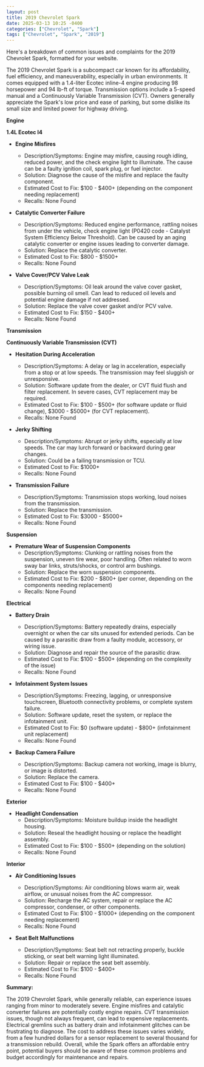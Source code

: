 ```yaml
---
layout: post
title: 2019 Chevrolet Spark
date: 2025-03-13 10:25 -0400
categories: ["Chevrolet", "Spark"]
tags: ["Chevrolet", "Spark", "2019"]
---
```

Here's a breakdown of common issues and complaints for the 2019 Chevrolet Spark, formatted for your website.

The 2019 Chevrolet Spark is a subcompact car known for its affordability, fuel efficiency, and maneuverability, especially in urban environments. It comes equipped with a 1.4-liter Ecotec inline-4 engine producing 98 horsepower and 94 lb-ft of torque. Transmission options include a 5-speed manual and a Continuously Variable Transmission (CVT). Owners generally appreciate the Spark's low price and ease of parking, but some dislike its small size and limited power for highway driving.

**Engine**

**1.4L Ecotec I4**

*   **Engine Misfires**
    *   Description/Symptoms: Engine may misfire, causing rough idling, reduced power, and the check engine light to illuminate. The cause can be a faulty ignition coil, spark plug, or fuel injector.
    *   Solution: Diagnose the cause of the misfire and replace the faulty component.
    *   Estimated Cost to Fix: $100 - $400+ (depending on the component needing replacement)
    *   Recalls: None Found

*   **Catalytic Converter Failure**
    *   Description/Symptoms: Reduced engine performance, rattling noises from under the vehicle, check engine light (P0420 code - Catalyst System Efficiency Below Threshold). Can be caused by an aging catalytic converter or engine issues leading to converter damage.
    *   Solution: Replace the catalytic converter.
    *   Estimated Cost to Fix: $800 - $1500+
    *   Recalls: None Found

*   **Valve Cover/PCV Valve Leak**
    *   Description/Symptoms: Oil leak around the valve cover gasket, possible burning oil smell. Can lead to reduced oil levels and potential engine damage if not addressed.
    *   Solution: Replace the valve cover gasket and/or PCV valve.
    *   Estimated Cost to Fix: $150 - $400+
    *   Recalls: None Found

**Transmission**

**Continuously Variable Transmission (CVT)**

*   **Hesitation During Acceleration**
    *   Description/Symptoms: A delay or lag in acceleration, especially from a stop or at low speeds. The transmission may feel sluggish or unresponsive.
    *   Solution: Software update from the dealer, or CVT fluid flush and filter replacement. In severe cases, CVT replacement may be required.
    *   Estimated Cost to Fix: $100 - $500+ (for software update or fluid change), $3000 - $5000+ (for CVT replacement).
    *   Recalls: None Found

*   **Jerky Shifting**
    *   Description/Symptoms: Abrupt or jerky shifts, especially at low speeds. The car may lurch forward or backward during gear changes.
    *   Solution: Could be a failing transmission or TCU.
    *   Estimated Cost to Fix: $1000+
    *   Recalls: None Found

*   **Transmission Failure**
    *   Description/Symptoms: Transmission stops working, loud noises from the transmission.
    *   Solution: Replace the transmission.
    *   Estimated Cost to Fix: $3000 - $5000+
    *   Recalls: None Found

**Suspension**

*   **Premature Wear of Suspension Components**
    *   Description/Symptoms: Clunking or rattling noises from the suspension, uneven tire wear, poor handling. Often related to worn sway bar links, struts/shocks, or control arm bushings.
    *   Solution: Replace the worn suspension components.
    *   Estimated Cost to Fix: $200 - $800+ (per corner, depending on the components needing replacement)
    *   Recalls: None Found

**Electrical**

*   **Battery Drain**
    *   Description/Symptoms: Battery repeatedly drains, especially overnight or when the car sits unused for extended periods. Can be caused by a parasitic draw from a faulty module, accessory, or wiring issue.
    *   Solution: Diagnose and repair the source of the parasitic draw.
    *   Estimated Cost to Fix: $100 - $500+ (depending on the complexity of the issue)
    *   Recalls: None Found

*   **Infotainment System Issues**
    *   Description/Symptoms: Freezing, lagging, or unresponsive touchscreen, Bluetooth connectivity problems, or complete system failure.
    *   Solution: Software update, reset the system, or replace the infotainment unit.
    *   Estimated Cost to Fix: $0 (software update) - $800+ (infotainment unit replacement)
    *   Recalls: None Found

*   **Backup Camera Failure**
    *   Description/Symptoms: Backup camera not working, image is blurry, or image is distorted.
    *   Solution: Replace the camera.
    *   Estimated Cost to Fix: $100 - $400+
    *   Recalls: None Found

**Exterior**

*   **Headlight Condensation**
    *   Description/Symptoms: Moisture buildup inside the headlight housing.
    *   Solution: Reseal the headlight housing or replace the headlight assembly.
    *   Estimated Cost to Fix: $100 - $500+ (depending on the solution)
    *   Recalls: None Found

**Interior**

*   **Air Conditioning Issues**
    *   Description/Symptoms: Air conditioning blows warm air, weak airflow, or unusual noises from the AC compressor.
    *   Solution: Recharge the AC system, repair or replace the AC compressor, condenser, or other components.
    *   Estimated Cost to Fix: $100 - $1000+ (depending on the component needing replacement)
    *   Recalls: None Found

*   **Seat Belt Malfunctions**
    *   Description/Symptoms: Seat belt not retracting properly, buckle sticking, or seat belt warning light illuminated.
    *   Solution: Repair or replace the seat belt assembly.
    *   Estimated Cost to Fix: $100 - $400+
    *   Recalls: None Found

**Summary:**

The 2019 Chevrolet Spark, while generally reliable, can experience issues ranging from minor to moderately severe. Engine misfires and catalytic converter failures are potentially costly engine repairs. CVT transmission issues, though not always frequent, can lead to expensive replacements. Electrical gremlins such as battery drain and infotainment glitches can be frustrating to diagnose. The cost to address these issues varies widely, from a few hundred dollars for a sensor replacement to several thousand for a transmission rebuild. Overall, while the Spark offers an affordable entry point, potential buyers should be aware of these common problems and budget accordingly for maintenance and repairs.

